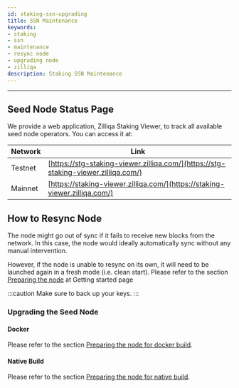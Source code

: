 ```yaml
---
id: staking-ssn-upgrading
title: SSN Maintenance
keywords: 
- staking
- ssn
- maintenance
- resync node
- upgrading node
- zilliqa	
description: Staking SSN Maintenance
---
```


---

## Seed Node Status Page
We provide a web application, Zilliqa Staking Viewer, to track all available seed node operators. You can access it at:

| Network | Link |
| ------- | ---- |
| Testnet | [https://stg-staking-viewer.zilliqa.com/](https://stg-staking-viewer.zilliqa.com/) |
| Mainnet | [https://staking-viewer.zilliqa.com/](https://staking-viewer.zilliqa.com/) |

## How to Resync Node
The node might go out of sync if it fails to receive new blocks from the network. In this case, the node would ideally automatically sync without any manual intervention.

However, if the node is unable to resync on its own, it will need to be launched again in a fresh mode (i.e. clean start). Please refer to the section  [Preparing the node](staking-getting-started#preparing-the-node) at Getting started page

:::caution
Make sure to back up your keys.
:::

### Upgrading the Seed Node

#### Docker

Please refer to the section  [Preparing the node for docker build](staking-getting-started#launching-the-node-using-docker).

#### Native Build

Please refer to the section  [Preparing the node for native build](staking-getting-started#launching-the-node-using-docker).